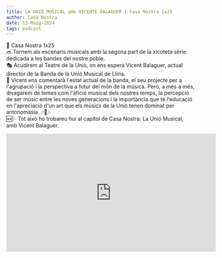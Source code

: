 ```yaml
---
title: LA UNIÓ MUSICAL amb VICENTE BALAGUER | Casa Nostra 1x25
author: Casa Nostra
date: 13-Maig-2024
tags: podcast
---
```


<p>🏡 Casa Nostra 1x25
<br>🔜 Tornem als escenaris musicals amb la segona part de la xicoteta sèrie dedicada a les bandes del nostre poble.
<br>🎭 Acudirem al Teatre de la Unió, on ens espera Vicent Balaguer, actual director de la Banda de la Unió Musical de Llíria.
<br>🎻 Vicent ens comentarà l&#39;estat actual de la banda, el seu projecte per a l&#39;agrupació i la perspectiva a futur del món de la música. Però, a més a més, divagarem de temes com l&#39;afició musical dels nostres temps, la percepció de ser músic entre les noves generacions i la importància que té l&#39;educació en l&#39;apreciació d&#39;un art que els músics de la Unió tenen dominat per antonomàsia. 🎶🎵🎶
<br>🆕✨ Tot això ho trobareu hui al capítol de Casa Nostra: La Unió Musical, amb Vicent Balaguer.</p>

<iframe width="560" height="315" src="https://www.youtube.com/embed/FfroiPBJv0U?si=SkKwxX6HtXxmMZfG" title="YouTube video player" frameborder="0" allow="accelerometer; autoplay; clipboard-write; encrypted-media; gyroscope; picture-in-picture; web-share" referrerpolicy="strict-origin-when-cross-origin" allowfullscreen></iframe>
